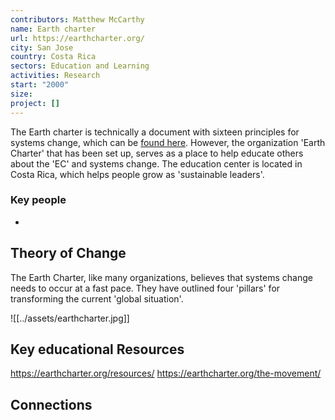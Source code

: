 ```yaml
---
contributors: Matthew McCarthy
name: Earth charter
url: https://earthcharter.org/
city: San Jose
country: Costa Rica
sectors: Education and Learning
activities: Research
start: "2000"
size: 
project: []
---
```

 

The Earth charter is technically a document with sixteen principles for systems change, which can be [found here](https://earthcharter.org/read-the-earth-charter/). However, the organization 'Earth Charter' that has been set up, serves as a place to help educate others about the 'EC' and systems change. The education center is located in Costa Rica, which helps people grow as 'sustainable leaders'.
### Key people 

- 
## Theory of Change 

The Earth Charter, like many organizations, believes that systems change needs to occur at a fast pace. They have outlined four 'pillars' for transforming the current 'global situation'.

![[../assets/earthcharter.jpg]]

## Key educational Resources 

https://earthcharter.org/resources/
https://earthcharter.org/the-movement/
## Connections 

